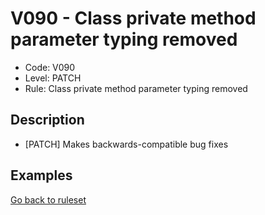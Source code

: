 # V090 - Class private method parameter typing removed

* Code: V090
* Level: PATCH
* Rule: Class private method parameter typing removed

## Description

* [PATCH] Makes backwards-compatible bug fixes

## Examples

[Go back to ruleset](../README.md)